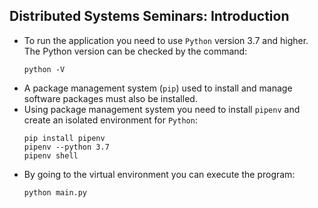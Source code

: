 ## Distributed Systems Seminars: Introduction

- To run the application you need to use `Python` version 3.7 and higher. The Python version can be checked by the command:
    ```
    python -V
    ```
- A package management system (`pip`) used to install and manage software packages must also be installed.
- Using package management system you need to install `pipenv` and create an isolated environment for `Python`:
    ```
    pip install pipenv
    pipenv --python 3.7
    pipenv shell
    ```
- By going to the virtual environment you can execute the program:
    ```
    python main.py
    ```